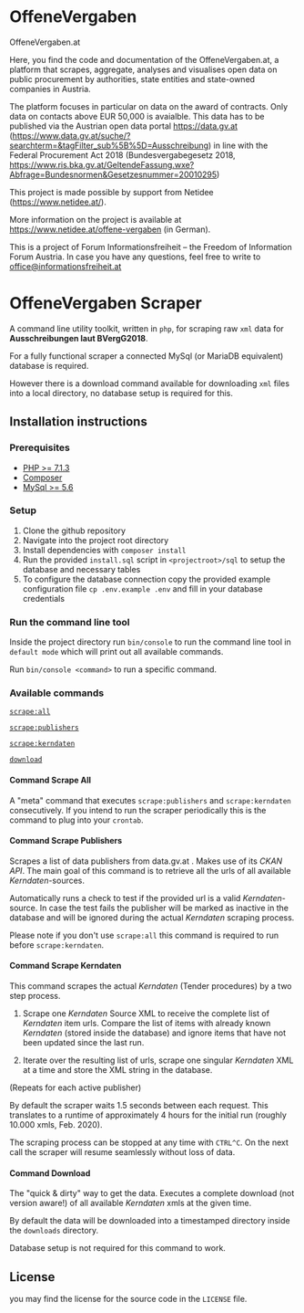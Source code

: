 # OffeneVergaben
OffeneVergaben.at

Here, you find the code and documentation of the OffeneVergaben.at, a platform that scrapes, aggregate, analyses and visualises open data on public procurement by authorities, state entities and state-owned companies in Austria. 

The platform focuses in particular on data on the award of contracts. Only data on contacts above EUR 50,000 is avaialble. 
This data has to be published via the Austrian open data portal https://data.gv.at (https://www.data.gv.at/suche/?searchterm=&tagFilter_sub%5B%5D=Ausschreibung) in line with the Federal Procurement Act 2018 (Bundesvergabegesetz 2018, https://www.ris.bka.gv.at/GeltendeFassung.wxe?Abfrage=Bundesnormen&Gesetzesnummer=20010295)

This project is made possible by support from Netidee (https://www.netidee.at/).

More information on the project is available at https://www.netidee.at/offene-vergaben (in German).

This is a project of Forum Informationsfreiheit – the Freedom of Information Forum Austria. 
In case you have any questions, feel free to write to office@informationsfreiheit.at

# OffeneVergaben Scraper

A command line utility toolkit, written in `php`, for scraping raw `xml` data for **Ausschreibungen laut BVergG2018**.

For a fully functional scraper a connected MySql (or MariaDB equivalent) database is required.

However there is a download command available for downloading `xml` files into a local directory, no database setup is required for this.

## Installation instructions

### Prerequisites

- [PHP >= 7.1.3](https://www.php.net/)
- [Composer](https://getcomposer.org/)
- [MySql >= 5.6](https://dev.mysql.com/doc/refman/5.6/en/installing.html)


### Setup

1. Clone the github repository
2. Navigate into the project root directory
3. Install dependencies with `composer install`
4. Run the provided `install.sql` script in `<projectroot>/sql` 
to setup the database and necessary tables
5. To configure the database connection copy the provided example configuration file ```cp .env.example .env``` and fill in your database credentials

### Run the command line tool

Inside the project directory run `bin/console` to run the command line tool in `default mode` which will print out all available commands.

Run `bin/console <command>` to run a specific command.

### Available commands

[``scrape:all``](#command-scrape-all)

[``scrape:publishers``](#command-scrape-publishers)

[``scrape:kerndaten``](#command-scrape-kerndaten)

[``download``](#command-download)

#### Command Scrape All

A "meta" command that executes `scrape:publishers` and `scrape:kerndaten` consecutively. If you intend to run the scraper periodically this is the command to plug into your `crontab`.

#### Command Scrape Publishers

Scrapes a list of data publishers from data.gv.at . Makes use of its *CKAN API*. The main goal of this command is to retrieve all the urls of all available *Kerndaten*-sources.

Automatically runs a check to test if the provided url is a valid *Kerndaten*-source. In case the test fails the publisher will be marked as inactive in the database and will be ignored during the actual *Kerndaten* scraping process.

Please note if you don't use `scrape:all` this command is required to run before `scrape:kerndaten`.

#### Command Scrape Kerndaten

This command scrapes the actual *Kerndaten* (Tender procedures) by a two step process.

1. Scrape one *Kerndaten* Source XML to receive the complete list of *Kerndaten* item urls. Compare the list of items with already known *Kerndaten* (stored inside the database) and ignore items that have not been updated since the last run.

2. Iterate over the resulting list of urls, scrape one singular *Kerndaten* XML at a time and store the XML string in the database.

(Repeats for each active publisher)

By default the scraper waits 1.5 seconds between each request. This translates to a runtime of approximately 4 hours for the initial run (roughly 10.000 xmls, Feb. 2020).

The scraping process can be stopped at any time with `CTRL^C`. On the next call the scraper will resume seamlessly without loss of data.



#### Command Download

The "quick & dirty" way to get the data. Executes a complete download (not version aware!) of all available *Kerndaten* xmls at the given time.

By default the data will be downloaded into a timestamped directory inside the `downloads` directory.

Database setup is not required for this command to work.



## License

you may find the license for the source code in the `LICENSE` file.
